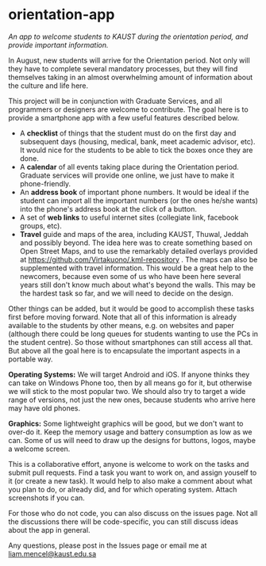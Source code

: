 # orientation-app
*An app to welcome students to KAUST during the orientation period, and provide important information.*

In August, new students will arrive for the Orientation period. Not only will they have to complete several mandatory processes, but they will find themselves taking in an almost overwhelming amount of information about the culture and life here.

This project will be in conjunction with Graduate Services, and all programmers or designers are welcome to contribute. The goal here is to provide a smartphone app with a few useful features described below.

- A **checklist** of things that the student must do on the first day and subsequent days (housing, medical, bank, meet academic advisor, etc). It would nice for the students to be able to tick the boxes once they are done.
- A **calendar** of all events taking place during the Orientation period. Graduate services will provide one online, we just have to make it phone-friendly.
- An **address book** of important phone numbers. It would be ideal if the student can import all the important numbers (or the ones he/she wants) into the phone's address book at the click of a button.
- A set of **web links** to useful internet sites (collegiate link, facebook groups, etc).
- **Travel** guide and maps of the area, including KAUST, Thuwal, Jeddah and possibly beyond. The idea here was to create something based on Open Street Maps, and to use the remarkably detailed overlays provided at https://github.com/Virtakuono/.kml-repository . The maps can also be supplemented with travel information. This would be a great help to the newcomers, because even some of us who have been here several years still don't know much about what's beyond the walls. This may be the hardest task so far, and we will need to decide on the design.

Other things can be added, but it would be good to accomplish these tasks first before moving forward. Note that all of this information is already available to the students by other means, e.g. on websites and paper (although there could be long queues for students wanting to use the PCs in the student centre). So those without smartphones can still access all that. But above all the goal here is to encapsulate the important aspects in a portable way.

**Operating Systems:** We will target Android and iOS. If anyone thinks they can take on Windows Phone too, then by all means go for it, but otherwise we will stick to the most popular two. We should also try to target a wide range of versions, not just the new ones, because students who arrive here may have old phones.

**Graphics:** Some lightweight graphics will be good, but we don't want to over-do it. Keep the memory usage and battery consumption as low as we can. Some of us will need to draw up the designs for buttons, logos, maybe a welcome screen.


This is a collaborative effort, anyone is welcome to work on the tasks and submit pull requests. Find a task you want to work on, and assign youself to it (or create a new task). It would help to also make a comment about what you plan to do, or already did, and for which operating system. Attach screenshots if you can.

For those who do not code, you can also discuss on the issues page. Not all the discussions there will be code-specific, you can still discuss ideas about the app in general.

Any questions, please post in the Issues page or email me at liam.mencel@kaust.edu.sa




